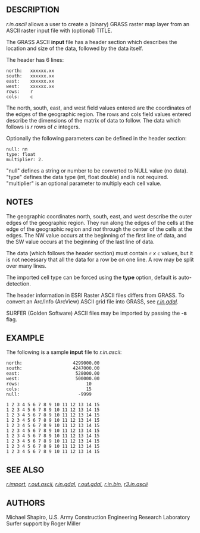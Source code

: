 ## DESCRIPTION

*r.in.ascii* allows a user to create a (binary) GRASS raster map layer
from an ASCII raster input file with (optional) TITLE.

The GRASS ASCII **input** file has a header section which describes the
location and size of the data, followed by the data itself.

The header has 6 lines:

```
north:   xxxxxx.xx
south:   xxxxxx.xx
east:    xxxxxx.xx
west:    xxxxxx.xx
rows:    r
cols:    c
```

The north, south, east, and west field values entered are the
coordinates of the edges of the geographic region. The rows and cols
field values entered describe the dimensions of the matrix of data to
follow. The data which follows is *r* rows of *c* integers.

Optionally the following parameters can be defined in the header
section:

```
null: nn
type: float
multiplier: 2.
```

\"null\" defines a string or number to be converted to NULL value (no
data).\
\"type\" defines the data type (int, float double) and is not required.\
\"multiplier\" is an optional parameter to multiply each cell value.

## NOTES

The geographic coordinates north, south, east, and west describe the
outer edges of the geographic region. They run along the edges of the
cells at the edge of the geographic region and *not* through the center
of the cells at the edges. The NW value occurs at the beginning of the
first line of data, and the SW value occurs at the beginning of the last
line of data.

The data (which follows the header section) must contain `r` *x* `c`
values, but it is not necessary that all the data for a row be on one
line. A row may be split over many lines.

The imported cell type can be forced using the **type** option, default
is auto-detection.

The header information in ESRI Raster ASCII files differs from GRASS. To
convert an Arc/Info (ArcView) ASCII grid file into GRASS, see
*[r.in.gdal](r.in.gdal.html)*.

SURFER (Golden Software) ASCII files may be imported by passing the
**-s** flag.

## EXAMPLE

The following is a sample **input** file to *r.in.ascii*:

```
north:                   4299000.00
south:                   4247000.00
east:                     528000.00
west:                     500000.00
rows:                         10
cols:                         15
null:                      -9999

1 2 3 4 5 6 7 8 9 10 11 12 13 14 15
1 2 3 4 5 6 7 8 9 10 11 12 13 14 15
1 2 3 4 5 6 7 8 9 10 11 12 13 14 15
1 2 3 4 5 6 7 8 9 10 11 12 13 14 15
1 2 3 4 5 6 7 8 9 10 11 12 13 14 15
1 2 3 4 5 6 7 8 9 10 11 12 13 14 15
1 2 3 4 5 6 7 8 9 10 11 12 13 14 15
1 2 3 4 5 6 7 8 9 10 11 12 13 14 15
1 2 3 4 5 6 7 8 9 10 11 12 13 14 15
1 2 3 4 5 6 7 8 9 10 11 12 13 14 15
```

## SEE ALSO

*[r.import](r.import.html), [r.out.ascii](r.out.ascii.html),
[r.in.gdal](r.in.gdal.html), [r.out.gdal](r.out.gdal.html),
[r.in.bin](r.in.bin.html), [r3.in.ascii](r3.in.ascii.html)*

## AUTHORS

Michael Shapiro, U.S. Army Construction Engineering Research Laboratory\
Surfer support by Roger Miller

